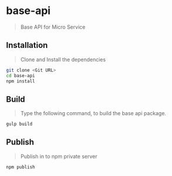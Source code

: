 # base-api
> Base API for Micro Service

## Installation
> Clone and Install the dependencies

```bash
git clone <Git URL>
cd base-api
npm install
```

## Build
> Type the following command, to build the base api package.

```bash
gulp build
```

## Publish
> Publish in to npm private server

```bash
npm publish
```
